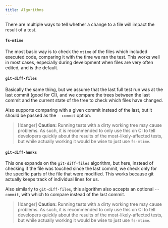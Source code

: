```yaml
---
title: Algorithms
---
```

There are multiple ways to tell whether a change to a file will impact the result of a test.

#### `fs-mtime`

The most basic way is to check the `mtime` of the files which included executed code, comparing it with the time we ran the test. This works well in most cases, especially during development when files are very often edited, and is the default.

#### `git-diff-files`

Basically the same thing, but we assume that the last full test run was at the last commit (good for CI), and we compare the trees between the last commit and the current state of the tree to check which files have changed.

Also supports comparing with a given commit instead of the last, but it should be passed as the
`--commit` option.

>[!danger]
> **Caution:** Running tests with a dirty working tree may cause problems. As such, it is recommended to only use this on CI to tell developers quickly about the results of the most-likely-affected tests, but while actually working it would be wise to just use `fs-mtime`.

#### `git-diff-hunks`

This one expands on the `git-diff-files` algorithm, but here, instead of checking if the file was touched since the last commit, we check only for the specific parts of the file that were modified. This works because git actually keeps track of individual lines for us.

Also similarly to `git-diff-files`, this algorithm also accepts an optional `--commit`, with which to compare instead of the last commit.


>[!danger]
> **Caution:** Running tests with a dirty working tree may cause problems. As such, it is recommended to only use this on CI to tell developers quickly about the results of the most-likely-affected tests, but while actually working it would be wise to just use `fs-mtime`.
